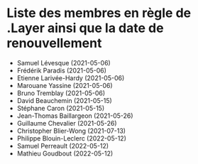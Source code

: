 # Liste des membres en règle de .Layer ainsi que la date de renouvellement

- Samuel Lévesque (2021-05-06)
- Frédérik Paradis (2021-05-06)
- Etienne Larivée-Hardy (2021-05-06)
- Marouane Yassine (2021-05-06)
- Bruno Tremblay (2021-05-06)
- David Beauchemin (2021-05-15)
- Stéphane Caron (2021-05-15)
- Jean-Thomas Baillargeon (2021-05-26)
- Guillaume Chevalier (2021-05-26)
- Christopher Blier-Wong (2021-07-13)
- Philippe Blouin-Leclerc (2022-05-12)
- Samuel Perreault (2022-05-12)
- Mathieu Goudbout (2022-05-12)

